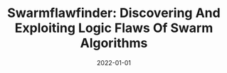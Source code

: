 ---
title: "Swarmflawfinder: Discovering And Exploiting Logic Flaws Of Swarm Algorithms"
date: 2022-01-01
venue: "43rd IEEE Symposium on Security and Privacy, SP 2022, San Francisco, CA, USA, May 22-26, 2022"
paperurl: https://doi.org/10.1109/SP46214.2022.9833685
authors: "Chijung Jung, Ali Ahad, Yuseok Jeon and Yonghwi Kwon"
---